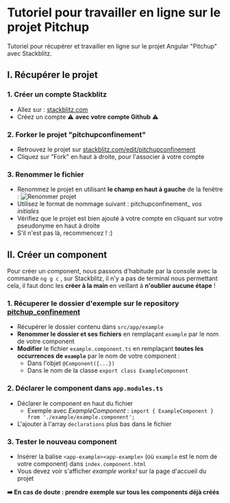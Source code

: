 # Tutoriel pour travailler en ligne sur le projet Pitchup
Tutoriel pour récupérer et travailler en ligne sur le projet Angular "Pitchup" avec Stackblitz.

## I. Récupérer le projet

### 1. Créer un compte Stackblitz
- Allez sur : [stackblitz.com](https://stackblitz.com/)
- Créez un compte ⚠️ **avec votre compte Github** ⚠️

### 2. Forker le projet "pitchupconfinement"
- Retrouvez le projet sur [stackblitz.com/edit/pitchupconfinement](https://stackblitz.com/edit/pitchupconfinement)
- Cliquez sur "Fork" en haut à droite, pour l'associer à votre compte

### 3. Renommer le fichier
- Renommez le projet en utilisant **le champ en haut à gauche** de la fenêtre :
![Renommer projet](https://i.ibb.co/hygbPBV/Annotation-2020-04-03-114946.png)
 - Utilisez le format de nommage suivant : pitchupconfinement_ *vos initiales*
- Vérifiez que le projet est bien ajouté à votre compte en cliquant sur votre pseudonyme en haut à droite
 - S'il n'est pas là, recommencez ! :)

## II. Créer un component
Pour créer un component, nous passons d'habitude par la console avec la commande `ng g c` , sur Stackblitz, il n'y a pas de terminal nous permettant cela, il faut donc les **créer à la main** en veillant à **n'oublier aucune étape** !

### 1. Récuperer le dossier d'exemple sur le repository [pitchup_confinement](https://github.com/PN-promo6/pitchup_confinement)
- Récupérer le dossier contenu dans `src/app/example`
- **Renommer le dossier et ses fichiers** en remplaçant `example` par le nom de votre component
- **Modifier** le fichier `example.component.ts` en remplaçant **toutes les occurrences de `example`** par le nom de votre component :
  - Dans l'objet `@Component({...})`
  - Dans le nom de la classe `export class ExampleComponent`

### 2. Déclarer le component dans `app.modules.ts`
- Déclarer le component en haut du fichier
  - Exemple avec _ExampleComponent_ : `import { ExampleComponent } from './example/example.component';`
- L'ajouter à l'array `declarations` plus bas dans le fichier

### 3. Tester le nouveau component
- Insérer la balise `<app-example><app-example>` (où `example` est le nom de votre component) dans `index.component.html`
- Vous devez voir s'afficher *example works!* sur la page d'accueil du projet

**➡️ En cas de doute : prendre exemple sur tous les components déjà créés**
